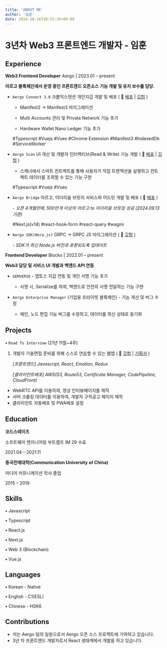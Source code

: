 ```yaml
---
title: 'ABOUT ME'
author: '임훈'
date: 2024-10-16T10:53:35+09:00
---
```


# 3년차 Web3 프론트엔드 개발자 - 임훈

## Experience

**Web3 Frontend Developer**
Aergo  |  2023.01 – present

**아르고 블록체인에서 운영 중인 프론트엔드 오픈소스 기능 개발 및 유지 보수를 담당.**

- `Aergo Connect 3.0` 크롬익스텐션 개인지갑 개발 및 배포 ( 📎  [배포](https://chromewebstore.google.com/detail/aergo-connect-30/mcijhnoalllmbiehiebonblllpimlnle) | [깃헙](https://github.com/aergoio/aergo-connect-3.0)  )
    
    - Manifest2 → Manifest3 마이그레이션
    
    - Multi Accounts 관리 및 Private Network 기능 추가
    
    - Hardware Wallet Nano Ledger 기능 추가
    
    #Typescript #Vuejs #Vuex #Chrome Extension #Manifest3 #IndexedDb #ServiceWorker
    
- `Aergo Scan` UI 개선 및 개발자 인터렉티브(Read & Write) 기능 개발 ( 📎  [배포](https://mainnet.aergoscan.io/) | [깃헙](https://github.com/aergoio/aergoscan_v2_frontend)  )
    
    - 스캐너에서 스마트 컨트랙트를 통해 사용자가 직접 트랜잭션을 실행하고 컨트랙트 데이터를 조회할 수 있는 기능 구현
    
    #Typescript #Vuejs #Vuex
    
- `Aergo Bridge` 아르고, 이더리움 브릿지 서비스와 어드민 개발 및 배포 ( 📎  [배포](https://bridge.aergo.io/)  )
    
    *- 오픈 4개월만에, 500만개 이상의 아르고 to 이더리움 브릿징 성공 (2024.09.13 기준)*
    
    #Next.js(v14) #react-hook-form #react-query #wagmi
    
- `Aergo SDK(Hera.js)` GRPC → GRPC JS 마이그레이션 ( 📎  [깃헙](https://github.com/aergoio/herajs)  )
    
    *- SDK가 최신 Node.js 버전과 호환되도록 업데이트*
    

**Frontend Developer**
Blocko  |  2022.01 – present

**Web3 담당 및 서비스 UI 개발과 백엔드 API 연동**

- `GEMVERSE` - 앱토스 지갑 연동 및 개인 서명 기능 추가
    
    - 서명 시, Serialize를 하여, 백엔드로 안전히 서명 전달하는 기능 구현
    
- `Aergo Enterprise Manager` (기업용 프라이빗 블록체인) - 기능 개선 및 버그 수정
    
    - 체인, 노드 편집 기능 버그를 수정하고, 데이터를 최신 상태로 동기화
    

## Projects

**•**  `Road To Interview` (21년 11월~4주)

1. 개발자 기술면접 준비를 위해 스스로 연습할 수 있는 웹앱 ( 📎  [깃헙](https://github.com/codestates/road-to-interview) | [기획서](https://www.notion.so/18-KKAN-BU-Road-To-Interview-6ffa679db3d44ea3aa575adbbb187743?pvs=21)  )
    
    *[프론트엔드] Javascript, React, Emotion, Redux* 
    
    *[클라이언트배포] AWS(S3, Route53, Certificate Manager, CodePipeline, CloudFront)*

- WebRTC API를 이용하여, 영상 인터뷰페이지를 제작
- 서버 크롤링 데이터를 이용하여, 개발자 구직공고 페이지 제작
- 클라이언트 자동배포 및 PWA배포 설정

## Education

**코드스테이츠**  

소프트웨어 엔지니어링 부트캠프 IM 29 수료

2021.04 – 2021.11

**중국전매대학(Communication University of China)**

미디어 커뮤니케이션 학사 졸업

2015 – 2019

## Skills

**•**   Javascript

**•**   Typescript

**•**   React.js

**•**   Next.js

**•**   Web 3 (Blockchain)

**•**   Vue.js

## Languages

**•**   Korean - Native

**•**   English - C1(ESL)

**•**   Chinese - HSK6

## Contributions

- 저는 Aergo 팀의 일원으로서 Aergo 오픈 소스 프로젝트에 기여하고 있습니다.
- 3년 차 프론트엔드 개발자로서 React 생태계에서 개발을 하고 있습니다.